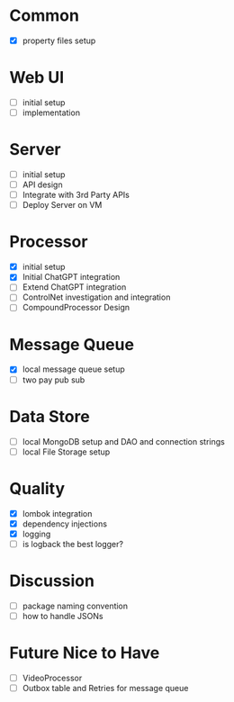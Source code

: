 # Common
- [x] property files setup

# Web UI
- [ ] initial setup
- [ ] implementation

# Server
- [ ] initial setup
- [ ] API design
- [ ] Integrate with 3rd Party APIs
- [ ] Deploy Server on VM

# Processor
- [x] initial setup
- [x] Initial ChatGPT integration
- [ ] Extend ChatGPT integration
- [ ] ControlNet investigation and integration
- [ ] CompoundProcessor Design

# Message Queue
- [x] local message queue setup
- [ ] two pay pub sub

# Data Store
- [ ] local MongoDB setup and DAO and connection strings
- [ ] local File Storage setup

# Quality
- [x] lombok integration
- [x] dependency injections
- [x] logging
- [ ] is logback the best logger?

# Discussion
- [ ] package naming convention
- [ ] how to handle JSONs

# Future Nice to Have
- [ ] VideoProcessor
- [ ] Outbox table and Retries for message queue
